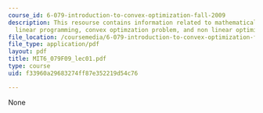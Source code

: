```yaml
---
course_id: 6-079-introduction-to-convex-optimization-fall-2009
description: This resourse contains information related to mathematical optimization,
  linear programming, convex optimzation problem, and non linear optimization.
file_location: /coursemedia/6-079-introduction-to-convex-optimization-fall-2009/f33960a29683274ff87e352219d54c76_MIT6_079F09_lec01.pdf
file_type: application/pdf
layout: pdf
title: MIT6_079F09_lec01.pdf
type: course
uid: f33960a29683274ff87e352219d54c76

---
```

None